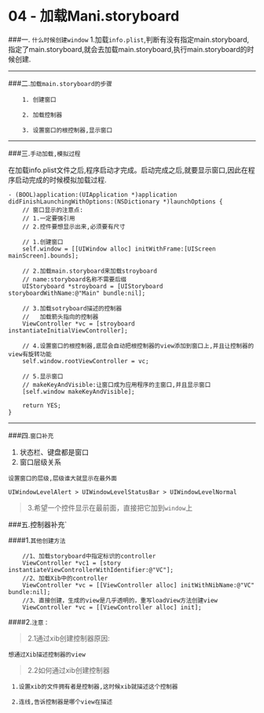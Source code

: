 # 04 - 加载Mani.storyboard



###一. `什么时候创建window`
1.加载`info.plist`,判断有没有指定main.storyboard,指定了main.storyboard,就会去加载main.storyboard,执行main.storyboard的时候创建.

-----
###二.`加载main.storyboard的步骤`

```
    1. 创建窗口

    2. 加载控制器

    3. 设置窗口的根控制器,显示窗口
```
---
###三.`手动加载,模拟过程`

在加载info.plist文件之后,程序启动才完成。启动完成之后,就要显示窗口,因此在程序启动完成的时候模拟加载过程.

```objc
- (BOOL)application:(UIApplication *)application didFinishLaunchingWithOptions:(NSDictionary *)launchOptions {
    // 窗口显示的注意点:
    // 1.一定要强引用
    // 2.控件要想显示出来,必须要有尺寸

    // 1.创建窗口
    self.window = [[UIWindow alloc] initWithFrame:[UIScreen mainScreen].bounds];

    // 2.加载main.storyboard来加载stroyboard
    // name:storyboard名称不需要后缀
    UIStoryboard *stroyboard = [UIStoryboard storyboardWithName:@"Main" bundle:nil];

    // 3.加载sotryboard描述的控制器
    //   加载箭头指向的控制器
    ViewController *vc = [stroyboard instantiateInitialViewController];

    // 4.设置窗口的根控制器,底层会自动把根控制器的view添加到窗口上,并且让控制器的view有旋转功能
    self.window.rootViewController = vc;

    // 5.显示窗口
    // makeKeyAndVisible:让窗口成为应用程序的主窗口,并且显示窗口
    [self.window makeKeyAndVisible];

    return YES;
}

```
---
###四.`窗口补充`


> 
1. 状态栏、键盘都是窗口
2. 窗口层级关系

`设置窗口的层级,层级谁大就显示在最外面`
```
UIWindowLevelAlert > UIWindowLevelStatusBar > UIWindowLevelNormal
```

> 3.希望一个控件显示在最前面，直接把它加到`window`上

###五.控制器补充`

####1.`其他创建方法`
```objc
    //1、加载storyboard中指定标识的controller
    ViewController *vc1 = [story instantiateViewControllerWithIdentifier:@"VC"];
    //2、加载Xib中的controller
    ViewController *vc = [[ViewController alloc] initWithNibName:@"VC" bundle:nil];
    //3、直接创建，生成的view是几乎透明的，重写loadView方法创建view
    ViewController *vc = [[ViewController alloc] init];
```
####2.`注意：`

> 2.1通过xib创建控制器原因:

```
想通过Xib描述控制器的view
```

> 2.2如何通过xib创建控制器

```objc
 1.设置xib的文件拥有者是控制器,这时候xib就描述这个控制器

 2.连线,告诉控制器是哪个view在描述
```
